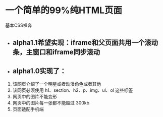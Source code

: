 # 一个简单的99%纯HTML页面

基本CSS裸奔

- ## alpha1.1希望实现：iframe和父页面共用一个滚动条，主窗口和iframe同步滚动

- ## alpha1.0实现了：
1. 该网页介绍了一个明星或者动漫角色或者其他
2. 该网页必须使用 h1、section、h2、p、img、ul、ol 这些标签
3. 网页中的图片不能变形
4. 网页中的图片每一张都不能超过 300kb
5. 页面适配手机端
